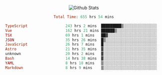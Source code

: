 <!DOCTYPE html>
<body>
<div align="center">
  
  ![Github Stats](https://github-readme-stats.vercel.app/api?username=verycrunchy&show_icons=true&theme=radical)

<!--START_SECTION:waka-->

```ruby
Total Time: 655 hrs 54 mins

TypeScript                 243 hrs 2 mins  █████████▒░░░░░░░░░░░░░░░   37.06 %
Vue                        162 hrs 21 mins ██████▒░░░░░░░░░░░░░░░░░░   24.76 %
TSX                        69 hrs 1 mins   ██▓░░░░░░░░░░░░░░░░░░░░░░   10.53 %
JSON                       35 hrs 26 mins  █▒░░░░░░░░░░░░░░░░░░░░░░░   05.40 %
JavaScript                 26 hrs 7 mins   █░░░░░░░░░░░░░░░░░░░░░░░░   03.98 %
Astro                      21 hrs 35 mins  ▓░░░░░░░░░░░░░░░░░░░░░░░░   03.29 %
unknown                    20 hrs 2 mins   ▓░░░░░░░░░░░░░░░░░░░░░░░░   03.05 %
Bash                       14 hrs 38 mins  ▓░░░░░░░░░░░░░░░░░░░░░░░░   02.23 %
YAML                       8 hrs 18 mins   ▒░░░░░░░░░░░░░░░░░░░░░░░░   01.26 %
Markdown                   8 hrs 9 mins    ▒░░░░░░░░░░░░░░░░░░░░░░░░   01.24 %
```

<!--END_SECTION:waka-->
</div>
</body>
</html>

